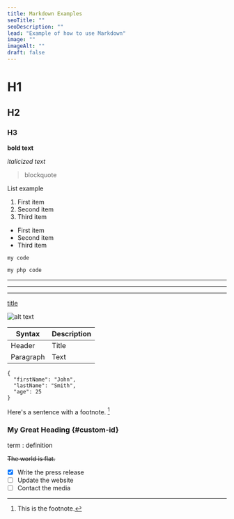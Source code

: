 ```yaml
---
title: Markdown Examples
seoTitle: ""
seoDescription: ""
lead: "Example of how to use Markdown"
image: ""
imageAlt: ""
draft: false
---
```


# H1
## H2
### H3

**bold text**

*italicized text*

> blockquote

List example
1. First item
2. Second item
3. Third item

- First item
- Second item
- Third item

`my code`

```php
my php code
```
---
---
---

[title](https://www.example.com)

![alt text](image.jpg)

| Syntax | Description |
| ----------- | ----------- |
| Header | Title |
| Paragraph | Text |

```
{
  "firstName": "John",
  "lastName": "Smith",
  "age": 25
}
```

Here's a sentence with a footnote. [^1]

[^1]: This is the footnote.

### My Great Heading {#custom-id}

term
: definition

~~The world is flat.~~

- [x] Write the press release
- [ ] Update the website
- [ ] Contact the media

